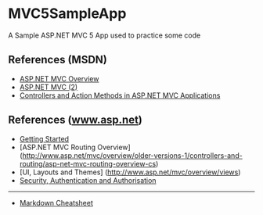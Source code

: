 # MVC5SampleApp
A Sample ASP.NET MVC 5 App used to practice some code

## References (MSDN)

* [ASP.NET MVC Overview](https://msdn.microsoft.com/en-GB/library/dd381412(v=vs.100).aspx)
* [ASP.NET MVC (2)](https://msdn.microsoft.com/en-GB/library/dd394709(v=vs.100).aspx)
* [Controllers and Action Methods in ASP.NET MVC Applications](https://msdn.microsoft.com/en-GB/library/dd410269(v=vs.100).aspx)

## References (www.asp.net)
* [Getting Started](http://www.asp.net/mvc/overview/getting-started)
* [ASP.NET MVC Routing Overview] (http://www.asp.net/mvc/overview/older-versions-1/controllers-and-routing/asp-net-mvc-routing-overview-cs)
* [UI, Layouts and Themes] (http://www.asp.net/mvc/overview/views)
* [Security, Authentication and Authorisation](http://www.asp.net/mvc/overview/security)


---

- [Markdown Cheatsheet](https://github.com/adam-p/markdown-here/wiki/Markdown-Cheatsheet#links) 
